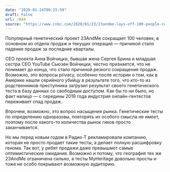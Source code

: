 ```yaml
---
date: "2020-01-24T09:25:59"
draft: False
url: /844
source: "https://www.cnbc.com/2020/01/23/23andme-lays-off-100-people-ceo-anne-wojcicki-explains-why.html"
---
```


Популярный генетический проект 23AndMe сокращает 100 человек, в основном из отдела продаж и текущих операций — причиной стало падение продаж за последние кварталы.

CEO проекта Анна Войчицки, бывшая жена Сергея Брина и младшая сестра CEO YouTube Сьюзен Войчицки, честно признается, что не понимает до конца, что стало причиной резкого сокращения продаж. Возможно, это вопросы privacy, особенно после истории о том, как в Америке нашли серийного убийцу в результате того, что кто-то из родственников преступника загрузил результат своего генетического теста в базу данных со свободным доступом. Как бы то ни было, но факт налицо — с середины 2019 года индустрия онлайн-гентестов переживает спад продаж.

Впрочем, возможно, это вопрос насыщения рынка. Генетические тесты по определению одноразовы, повторять их особого смысла не имеет, поэтому после какого-то количества рынок гиков просто заканчивается. 

Но мы перед новым годом в Радио-Т рекламировали компанию, которая не просто продает такие тесты, а делает полную расшифровку генома. Так вот, у ребят продажи даже превышают самые оптимистические ожидания. Возможно и потому, что география тех же 23AndMe ограничена сильно, а тесты MyHeritage довольно просты и тоже не особо покрывают возможную аудиторию.
